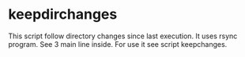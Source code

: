 # keepdirchanges

This script follow directory changes since last execution.
It uses rsync program. See 3 main line inside.
For use it see script keepchanges.
